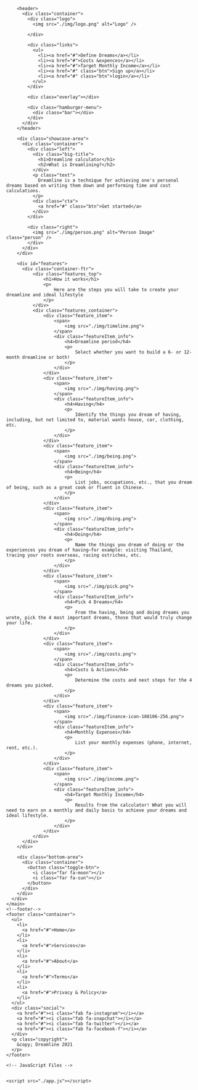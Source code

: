 <!DOCTYPE html>
<html lang="en">
  <head>
    <meta charset="UTF-8" />
    <meta http-equiv="X-UA-Compatible" content="IE=edge" />
    <meta name="viewport" content="width=device-width, initial-scale=1.0" />
    <title>Dreamline</title>
    <link rel="stylesheet" href="style.css" />
    <link rel="stylesheet" href="https://cdnjs.cloudflare.com/ajax/libs/font-awesome/6.0.0-beta2/css/all.min.css" integrity="sha512-YWzhKL2whUzgiheMoBFwW8CKV4qpHQAEuvilg9FAn5VJUDwKZZxkJNuGM4XkWuk94WCrrwslk8yWNGmY1EduTA==" crossorigin="anonymous" referrerpolicy="no-referrer" />
  </head>
  <body>
    <main>
      <div class="big-wrapper light">
        <img src="./img/shape.png" alt="" class="shape" />

        <header>
          <div class="container">
            <div class="logo">
              <img src="./img/logo.png" alt="Logo" />
              
            </div>

            <div class="links">
              <ul>
                <li><a href="#">Define Dreams</a></li>
                <li><a href="#">Costs &expences</a></li>
                <li><a href="#">Target Monthly Income</a></li>
                <li><a href="#" class="btn">Sign up</a></li>
                <li><a href="#" class="btn">login</a></li>
              </ul>
            </div>

            <div class="overlay"></div>

            <div class="hamburger-menu">
              <div class="bar"></div>
            </div>
          </div>
        </header>

        <div class="showcase-area">
          <div class="container">
            <div class="left">
              <div class="big-title">
                <h1>Dreamline calculator</h1>
                <h2>What is Dreamlining?</h2>
              </div>
              <p class="text">
                Dreamline is a technique for achieving one's personal dreams based on writing them down and performing time and cost calculations.
              </p>
              <div class="cta">
                <a href="#" class="btn">Get started</a>
              </div>
            </div>

            <div class="right">
              <img src="./img/person.png" alt="Person Image" class="person" />
            </div>
          </div>
        </div>
        
        <div id="features">
          <div class="container-ftr">
              <div class="features_top">
                  <h1>How it works</h1>
                  <p>
                      Here are the steps you will take to create your dreamline and ideal lifestyle
                  </p>
              </div>
              <div class="features_container">
                  <div class="feature_item">
                      <span>
                          <img src="./img/timeline.png">
                      </span>
                      <div class="featureItem_info">
                          <h4>Dreamline period</h4>
                          <p>
                              Select whether you want to build a 6- or 12-month dreamline or both!
                          </p>
                      </div>
                  </div>
                  <div class="feature_item">
                      <span>
                          <img src="./img/having.png">
                      </span>
                      <div class="featureItem_info">
                          <h4>Having</h4>
                          <p>
                              Identify the things you dream of having, including, but not limited to, material wants house, car, clothing, etc.
                          </p>
                      </div>
                  </div>
                  <div class="feature_item">
                      <span>
                          <img src="./img/being.png">
                      </span>
                      <div class="featureItem_info">
                          <h4>Being</h4>
                          <p>
                              List jobs, occupations, etc., that you dream of being, such as a great cook or fluent in Chinese.
                          </p>
                      </div>
                  </div>
                  <div class="feature_item">
                      <span>
                          <img src="./img/doing.png">
                      </span>
                      <div class="featureItem_info">
                          <h4>Doing</h4>
                          <p>
                              Name the things you dream of doing or the experiences you dream of having—for example: visiting Thailand, tracing your roots overseas, racing ostriches, etc.
                          </p>
                      </div>
                  </div>
                  <div class="feature_item">
                      <span>
                          <img src="./img/pick.png">
                      </span>
                      <div class="featureItem_info">
                          <h4>Pick 4 Dreams</h4>
                          <p>
                              From the having, being and doing dreams you wrote, pick the 4 most important dreams, those that would truly change your life.
                          </p>
                      </div>
                  </div>
                  <div class="feature_item">
                      <span>
                          <img src="./img/costs.png">
                      </span>
                      <div class="featureItem_info">
                          <h4>Costs & Actions</h4>
                          <p>
                              Determine the costs and next steps for the 4 dreams you picked.
                          </p>
                      </div>
                  </div>
                  <div class="feature_item">
                      <span>
                          <img src="./img/finance-icon-108106-256.png">
                      </span>
                      <div class="featureItem_info">
                          <h4>Monthly Expenses</h4>
                          <p>
                              List your monthly expenses (phone, internet, rent, etc.).
                          </p>
                      </div>
                  </div>
                  <div class="feature_item">
                      <span>
                          <img src="./img/income.png">
                      </span>
                      <div class="featureItem_info">
                          <h4>Target Monthly Income</h4>
                          <p>
                              Results from the calculator! What you will need to earn on a monthly and daily basis to achieve your dreams and ideal lifestyle.
                          </p>
                      </div>
                  </div>
              </div>
          </div>
        </div>

        <div class="bottom-area">
          <div class="container">
            <button class="toggle-btn">
              <i class="far fa-moon"></i>
              <i class="far fa-sun"></i>
            </button>
          </div>
        </div>
      </div>
    </main>
    <!--footer-->
    <footer class="container">
      <ul>
        <li>
          <a href="#">Home</a>
        </li>
        <li>
          <a href="#">Services</a>
        </li>
        <li>
          <a href="#">About</a>
        </li>
        <li>
          <a href="#">Terms</a>
        </li>
        <li>
          <a href="#">Privacy & Policy</a>
        </li>
      </ul>
      <div class="social">
        <a href="#"><i class="fab fa-instagram"></i></a>
        <a href="#"><i class="fab fa-snapchat"></i></a>
        <a href="#"><i class="fab fa-twitter"></i></a>
        <a href="#"><i class="fab fa-facebook-f"></i></a>
      </div>
      <p class="copyright">
        &copy; Dreamline 2021
      </p>
    </footer>

    <!-- JavaScript Files -->

    
    <script src="./app.js"></script>
  </body>
</html>
